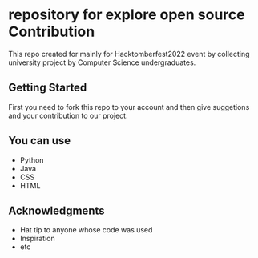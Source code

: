 # repository for explore open source Contribution
This repo created for mainly for Hacktomberfest2022 event by collecting university project by Computer Science undergraduates.

## Getting Started

First you need to fork this repo to your account and then give suggetions and your contribution to our project.


## You can use

* Python
* Java
* CSS
* HTML

## Acknowledgments

* Hat tip to anyone whose code was used
* Inspiration
* etc
